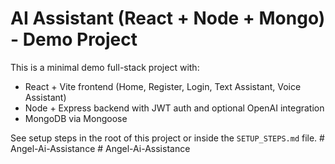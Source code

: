 # AI Assistant (React + Node + Mongo) - Demo Project

This is a minimal demo full-stack project with:
- React + Vite frontend (Home, Register, Login, Text Assistant, Voice Assistant)
- Node + Express backend with JWT auth and optional OpenAI integration
- MongoDB via Mongoose

See setup steps in the root of this project or inside the `SETUP_STEPS.md` file.
#   A n g e l - A i - A s s i s t a n c e  
 #   A n g e l - A i - A s s i s t a n c e  
 